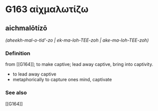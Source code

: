 # G163 αἰχμαλωτίζω

## aichmalōtízō

_(aheekh-mal-o-tid'-zo | ek-ma-loh-TEE-zoh | ake-ma-loh-TEE-zoh)_

### Definition

from [[G164]]; to make captive; lead away captive, bring into captivity.

- to lead away captive
- metaphorically to capture ones mind, captivate

### See also

[[G164]]

